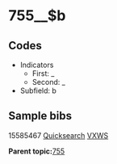 # 755\_\_$b

## Codes

-   Indicators
    -   First: \_
    -   Second: \_
-   Subfield: b

## Sample bibs

15585467 [Quicksearch](https://search.library.yale.edu/catalog/15585467) [VXWS](http://prodorbis.library.yale.edu:7014/vxws/GetHoldingsService?bibId=15585467)

**Parent topic:**[755](../../tags/755/755.md)

